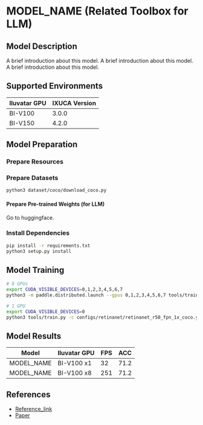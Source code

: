 # MODEL_NAME (Related Toolbox for LLM)

## Model Description

A brief introduction about this model.
A brief introduction about this model.
A brief introduction about this model.

## Supported Environments

| Iluvatar GPU | IXUCA Version |
|--------------|---------------|
| BI-V100      | 3.0.0         |
| BI-V150      | 4.2.0         |

## Model Preparation

### Prepare Resources

### Prepare Datasets

```bash
python3 dataset/coco/download_coco.py
```

#### Prepare Pre-trained Weights (for LLM)

Go to huggingface.

### Install Dependencies

```bash
pip install -r requirements.txt
python3 setup.py install
```

## Model Training

```bash
# 8 GPUs
export CUDA_VISIBLE_DEVICES=0,1,2,3,4,5,6,7
python3 -m paddle.distributed.launch --gpus 0,1,2,3,4,5,6,7 tools/train.py -c configs/retinanet/retinanet_r50_fpn_1x_coco.yml --eval

# 1 GPU
export CUDA_VISIBLE_DEVICES=0
python3 tools/train.py -c configs/retinanet/retinanet_r50_fpn_1x_coco.yml --eval
```

## Model Results

| Model      | Iluvatar GPU | FPS | ACC  |
|------------|--------------|-----|------|
| MODEL_NAME | BI-V100 x1   | 32  | 71.2 |
| MODEL_NAME | BI-V100 x8   | 251 | 71.2 |

## References

- [Reference_link](https://github.com/reference_repo/reference_repo)
- [Paper](Paper_link)
